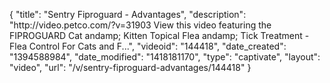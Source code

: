 {
    "title": "Sentry Fiproguard - Advantages",
    "description": "http:\/\/video.petco.com\/?v=31903 View this video featuring the FIPROGUARD Cat andamp; Kitten Topical Flea andamp; Tick Treatment - Flea Control For Cats and F...",
    "videoid": "144418",
    "date_created": "1394588984",
    "date_modified": "1418181170",
    "type": "captivate",
    "layout": "video",
    "url": "\/v\/sentry-fiproguard-advantages\/144418"
}